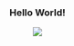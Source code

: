  <h3 align="center">Hello World!</h3>
  
<p align="center">
  <a href="https://github.com/git-huunhan/">
    <img src="https://github-contribution-stats.vercel.app/api/?username=git-huunhan" />
  </a>
</p>
<!--
**git-huunhan/git-huunhan** is a ✨ _special_ ✨ repository because its `README.md` (this file) appears on your GitHub profile.

Here are some ideas to get you started:

- 🔭 I’m currently working on ...
- 🌱 I’m currently learning ...
- 👯 I’m looking to collaborate on ...
- 🤔 I’m looking for help with ...
- 💬 Ask me about ...
- 📫 How to reach me: ...
- 😄 Pronouns: ...
- ⚡ Fun fact: ...
-->
